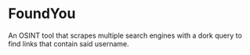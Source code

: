# FoundYou
An OSINT tool that scrapes multiple search engines with a dork query to find links that contain said username.
